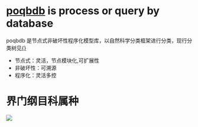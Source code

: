 # [poqbdb](poqbdb) is process or query by database

poqbdb 是节点式非破坏性程序化模型库，以自然科学分类框架进行分类，现行分类树见[{}](https://github.com/FofightFong/Learnrut)

* 节点式：灵活，节点模块化,可扩展性
* 非破坏性：可溯源
* 程序化：灵活多控

# 界门纲目科属种

![](mDrivEngine/kpcofgs.png)


